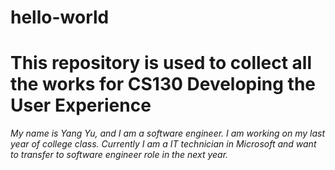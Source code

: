 # **hello-world**
# This repository is used to collect all the works for CS130 Developing the User Experience
*My name is Yang Yu, and I am a software engineer. I am working on my last year of college class. Currently I am a IT technician in Microsoft and want to transfer to software engineer role in the next year.*
